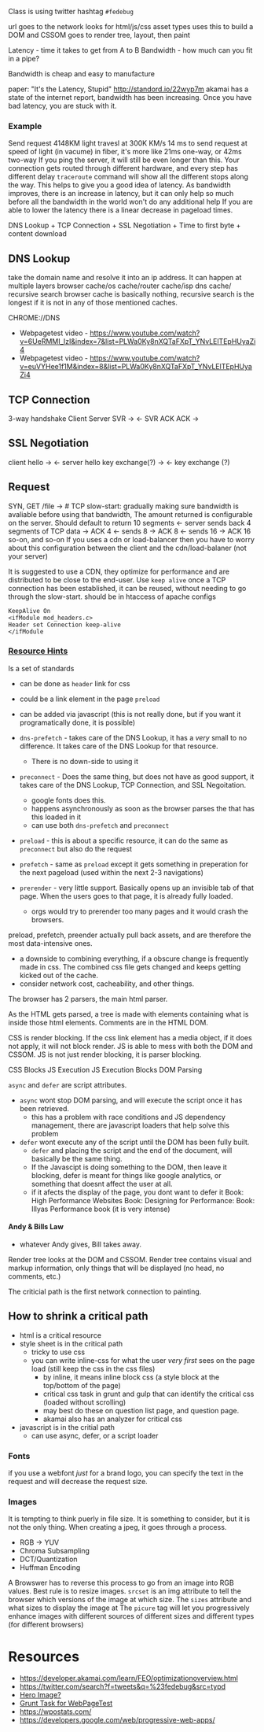 Class is using twitter hashtag `#fedebug`

url goes to the network
looks for html/js/css asset types
  uses this to build a DOM and CSSOM
  goes to render tree, layout, then paint

Latency - time it takes to get from A to B
Bandwidth - how much can you fit in a pipe?

Bandwidth is cheap and easy to manufacture

paper: "It's the Latency, Stupid" http://standord.io/22wyp7m
akamai has a state of the internet report, bandwidth has been increasing.
Once you have bad latency, you are stuck with it.

### Example
Send request 4148KM
light travesl at 300K KM/s
14 ms to send request at speed of light (in vacume) 
in fiber, it's more like 21ms one-way, or 42ms two-way
If you ping the server, it will still be even longer than this. Your connection gets routed through different hardware, and every step has different delay
`traceroute` command will show all the different stops along the way. This helps to give you a good idea of latency.
As bandwidth improves, there is an increase in latency, but it can only help so much before all the bandwidth in the world won't do any additional help
If you are able to lower the latency there is a linear decrease in pageload times.

DNS Lookup + TCP Connection + SSL Negotiation + Time to first byte + content download

## DNS Lookup
take the domain name and resolve it into an ip address. 
It can happen at multiple layers
browser cache/os cache/router cache/isp dns cache/ recursive search
browser cache is basically nothing, recursive search is the longest if it is not in any of those mentioned caches.

CHROME://DNS
 * Webpagetest video - https://www.youtube.com/watch?v=6UeRMMI_IzI&index=7&list=PLWa0Ky8nXQTaFXpT_YNvLElTEpHUyaZi4
 * Webpagetest video - https://www.youtube.com/watch?v=euVYHee1f1M&index=8&list=PLWa0Ky8nXQTaFXpT_YNvLElTEpHUyaZi4

## TCP Connection
3-way handshake 
Client     Server
SVR     ->
        <- SVR ACK
ACK     ->

## SSL Negotiation
 client hello ->
  <- server hello
key exchange(?)  ->
 <- key exchange (?)

## Request
SYN, GET /file ->  # TCP slow-start: gradually making sure bandwidth is avaliable before using that bandwidth, The amount returned is configurable on the server. Should default to return 10 segments
<- server sends back 4 segments of TCP data
-> ACK 4
<- sends 8
-> ACK 8
<- sends 16
-> ACK 16
so-on, and so-on
If you uses a cdn or load-balancer then you have to worry about this configuration between the client and the cdn/load-balaner (not your server)


It is suggested to use a CDN, they optimize for performance and are distributed to be close to the end-user.
Use `keep alive` once a TCP connection has been established, it can be reused, without needing to go through the slow-start.
should be in htaccess of apache configs
```
KeepAlive On
<ifModule mod_headers.c>
Header set Connection keep-alive
</ifModule
```

### [Resource Hints](https://w3c.github.io/resource-hints/)
Is a set of standards
 * can be done as `header` link for css
 * could be a link element in the page `preload`
 * can be added via javascript (this is not really done, but if you want it programatically done, it is possible)

 * `dns-prefetch` - takes care of the DNS Lookup, it has a *very* small to no difference. It takes care of the DNS Lookup for that resource. 
   * There is no down-side to using it
 * `preconnect` - Does the same thing, but does not have as good support, it takes care of the DNS Lookup, TCP Connection, and SSL Negoitation.
   * google fonts does this. 
   * happens asynchronously as soon as the browser parses the <head> that has this loaded in it
   * can use both `dns-prefetch` and `preconnect`
 * `preload` - this is about a specific resource, it can do the same as `preconnect` but also do the request
 * `prefetch` - same as `preload` except it gets something in preperation for the next pageload (used within the next 2-3 navigations)
 * `prerender` - very little support. Basically opens up an invisible tab of that page. When the users goes to that page, it is already fully loaded.
   * orgs would try to prerender too many pages and it would crash the browsers.

preload, prefetch, preender actually pull back assets, and are therefore the most data-intensive ones.

 * a downside to combining everything, if a obscure change is frequently made in css. The combined css file gets changed and keeps getting kicked out of the cache.
  * consider network cost, cacheability, and other things.

The browser has 2 parsers, the main html parser. 

As the HTML gets parsed, a tree is made with elements containing what is inside those html elements. Comments are in the HTML DOM. 

CSS is render blocking. If the css link element has a media object, if it does not apply, it will not block render.
JS is able to mess with both the DOM and CSSOM. 
JS is not just render blocking, it is parser blocking.

CSS Blocks JS Execution
JS Execution Blocks DOM Parsing

`async` and `defer` are script attributes.
* `async` wont stop DOM parsing, and will execute the script once it has been retrieved. 
  * this has a problem with race conditions and JS dependency management, there are javascript loaders that help solve this problem
* `defer` wont execute any of the script until the DOM has been fully built.
  * `defer` and placing the script and the end of the document, will basically be the same thing.
  * If the Javascipt is doing something to the DOM, then leave it blocking, defer is meant for things like google analytics, or something that doesnt affect the user at all.
  * if it afects the display of the page, you dont want to defer it
Book: High Performance Websites
Book: Designing for Performance:
Book: Illyas Performance book (it is very intense)

#### Andy & Bills Law
 - whatever Andy gives, Bill takes away.

Render tree looks at the DOM and CSSOM. Render tree contains visual and markup information, only things that will be displayed (no head, no comments, etc.)

The criticial path is the first network connection to painting.

## How to shrink a critical path
 * html is a critical resource
 * style sheet is in the critical path
   * tricky to use css
   * you can write inline-css for what the user *very first* sees on the page load (still keep the css in the css files)
     * by inline, it means inline block css (a style block at the top/bottom of the page)
     * critical css task in grunt and gulp that can identify the critical css (loaded without scrolling)
     * may best do these on question list page, and question page. 
     * akamai also has an analyzer for critical css
 * javascript is in the critial path
   * can use async, defer, or a script loader

### Fonts
if you use a webfont *just* for a brand logo, you can specify the text in the request and will decrease the request size. 

### Images
It is tempting to think puerly in file size. It is something to consider, but it is not the only thing.
When creating a jpeg, it goes through a process. 
 * RGB -> YUV
 * Chroma Subsampling
 * DCT/Quantization
 * Huffman Encoding

A Browswer has to reverse this process to go from an image into RGB values.
Best rule is to resize images. 
 `srcset` is an img attribute to tell the browser which versions of the image at which size.
 The `sizes` attribute and what sizes to display the image at
 The `picure` tag will let you progressively enhance images with different sources of different sizes and different types (for different browsers)


# Resources
 * https://developer.akamai.com/learn/FEO/optimizationoverview.html
 * https://twitter.com/search?f=tweets&q=%23fedebug&src=typd
 * [Hero Image?](https://envato.com/blog/exploring-hero-image-trend-web-design/)
 * [Grunt Task for WebPageTest](https://github.com/tkadlec/grunt-perfbudget)
 * https://wpostats.com/
 * https://developers.google.com/web/progressive-web-apps/
